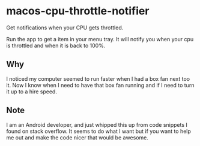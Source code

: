 # macos-cpu-throttle-notifier

Get notifications when your CPU gets throttled.

Run the app to get a item in your menu tray. It will notify you when
your cpu is throttled and when it is back to 100%.

## Why

I noticed my computer seemed to run faster when I had a box fan next too it.
Now I know when I need to have that box fan running and if I need to turn it
up to a hire speed.

## Note

I am an Android developer, and just whipped this up from code snippets
I found on stack overflow. It seems to do what I want but if you want to 
help me out and make the code nicer that would be awesome.
